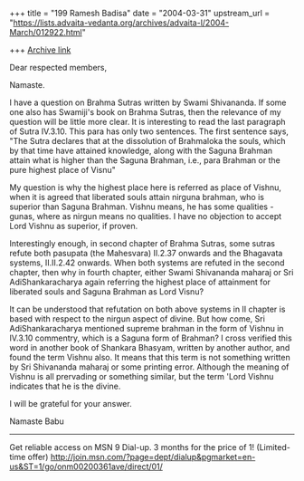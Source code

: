 +++
title = "199 Ramesh Badisa"
date = "2004-03-31"
upstream_url = "https://lists.advaita-vedanta.org/archives/advaita-l/2004-March/012922.html"

+++
[Archive link](https://lists.advaita-vedanta.org/archives/advaita-l/2004-March/012922.html)

Dear respected members,

Namaste.

I have a question on Brahma Sutras written by Swami Shivananda. If some one 
also has Swamiji's book on Brahma Sutras, then the relevance of my question 
will be little more clear. It is interesting to read the last paragraph of 
Sutra IV.3.10. This para has only two sentences. The first sentence says, 
"The Sutra declares that at the dissolution of Brahmaloka the souls, which 
by that time have attained knowledge, along with the Saguna Brahman attain 
what is higher than the Saguna Brahman, i.e., para Brahman or the pure 
highest place of Visnu"

My question is why the highest place here is referred as place of Vishnu, 
when it is agreed that liberated souls attain nirguna brahman, who is 
superior than Saguna Brahman. Vishnu means, he has some qualities - gunas, 
where as nirgun means no qualities. I have no objection to accept Lord 
Vishnu as superior, if proven.

Interestingly enough, in second chapter of Brahma Sutras, some sutras refute 
both pasupata (the Mahesvara) II.2.37 onwards and  the Bhagavata systems, 
II.II.2.42 onwards. When both systems are refuted in the second chapter, 
then why in fourth chapter, either Swami Shivananda maharaj or Sri 
AdiShankaracharya again referring the highest place of attainment for 
liberated souls and Saguna Brahman as Lord Visnu?

It can be understood that refutation on both above systems in II chapter is 
based with respect to the nirgun aspect of divine. But how come, Sri 
AdiShankaracharya mentioned supreme brahman in the form of Vishnu in IV.3.10 
commentry, which is a Saguna form of Brahman? I cross verified this word in 
another book of Shankara Bhasyam, written by another author, and found the 
term Vishnu also. It means that this term is not something written by Sri 
Shivananda maharaj or some printing error. Although the meaning of Vishnu is 
all prervading or something similar, but the term 'Lord Vishnu indicates 
that he is the divine.

I will be grateful for your answer.

Namaste
Babu

_________________________________________________________________
Get reliable access on MSN 9 Dial-up. 3 months for the price of 1! 
(Limited-time offer) 
http://join.msn.com/?page=dept/dialup&pgmarket=en-us&ST=1/go/onm00200361ave/direct/01/


